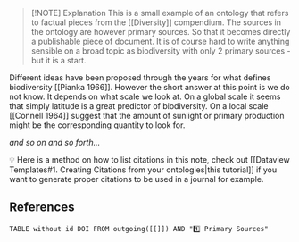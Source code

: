 
> [!NOTE] Explanation
> This is a small example of an ontology that refers to factual pieces from the [[Diversity]] compendium. The sources in the ontology are however primary sources. So that it becomes directly a publishable piece of document. 
> It is of course hard to write anything sensible on a broad topic as biodiversity with only 2 primary sources - but it is a start. 


Different ideas have been proposed through the years for what defines biodiversity [[Pianka 1966]]. However the short answer at this point is we do not know. It depends on what scale we look at. On a global scale it seems that simply latitude is a great predictor of biodiversity. On a local scale [[Connell 1964]] suggest that the amount of sunlight or primary production might be the corresponding quantity to look for. 

*and so on and so forth...*


💡 Here is a method on how to list citations in this note, check out [[Dataview Templates#1. Creating Citations from your ontologies|this tutorial]] if you want to generate proper citations to be used in a journal for example. 

## References

```dataview
TABLE without id DOI FROM outgoing([[]]) AND "1️⃣ Primary Sources"
```
